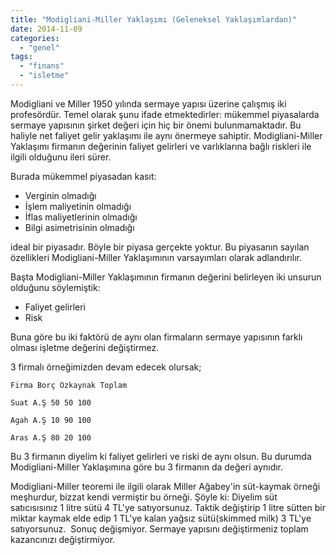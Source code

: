 ```yaml
---
title: "Modigliani-Miller Yaklaşımı (Geleneksel Yaklaşımlardan)"
date: 2014-11-09
categories: 
  - "genel"
tags: 
  - "finans"
  - "isletme"
---
```


Modigliani ve Miller 1950 yılında sermaye yapısı üzerine çalışmış iki profesördür. Temel olarak şunu ifade etmektedirler: mükemmel piyasalarda sermaye yapısının şirket değeri için hiç bir önemi bulunmamaktadır. Bu haliyle net faliyet gelir yaklaşımı ile aynı önermeye sahiptir. Modigliani-Miller Yaklaşımı firmanın değerinin faliyet gelirleri ve varlıklarına bağlı riskleri ile ilgili olduğunu ileri sürer.

Burada mükemmel piyasadan kasıt:

- Verginin olmadığı
- İşlem maliyetinin olmadığı
- İflas maliyetlerinin olmadığı
- Bilgi asimetrisinin olmadığı

ideal bir piyasadır. Böyle bir piyasa gerçekte yoktur. Bu piyasanın sayılan özellikleri Modigliani-Miller Yaklaşımının varsayımları olarak adlandırılır.

Başta Modigliani-Miller Yaklaşımının firmanın değerini belirleyen iki unsurun olduğunu söylemiştik:

- Faliyet gelirleri
- Risk

Buna göre bu iki faktörü de aynı olan firmaların sermaye yapısının farklı olması işletme değerini değiştirmez.

3 firmalı örneğimizden devam edecek olursak;

```
Firma Borç Özkaynak Toplam
```

```
Suat A.Ş 50 50 100
```

```
Agah A.Ş 10 90 100
```

```
Aras A.Ş 80 20 100
```

Bu 3 firmanın diyelim ki faliyet gelirleri ve riski de aynı olsun. Bu durumda Modigliani-Miller Yaklaşımına göre bu 3 firmanın da değeri aynıdır.

Modigliani-Miller teoremi ile ilgili olarak Miller Ağabey'in süt-kaymak örneği meşhurdur, bizzat kendi vermiştir bu örneği. Şöyle ki: Diyelim süt satıcısısınız 1 litre sütü 4 TL'ye satıyorsunuz. Taktik değiştirip 1 litre sütten bir miktar kaymak elde edip 1 TL'ye kalan yağsız sütü(skimmed milk) 3 TL'ye satıyorsunuz.  Sonuç değişmiyor. Sermaye yapısını değiştirmeniz toplam kazancınızı değiştirmiyor.
